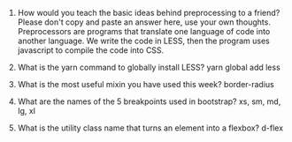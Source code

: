 <!-- Answers to the Self Study Questions go here -->

1. How would you teach the basic ideas behind preprocessing to a friend?  Please don't copy and paste an answer here, use your own thoughts.
Preprocessors are programs that translate one language of code into another language. We write the code in LESS, then the program uses
javascript to compile the code into CSS.

2. What is the yarn command to globally install LESS?
yarn global add less

3. What is the most useful mixin you have used this week?
border-radius

4. What are the names of the 5 breakpoints used in bootstrap?
xs, sm, md, lg, xl

5. What is the utility class name that turns an element into a flexbox?
d-flex
